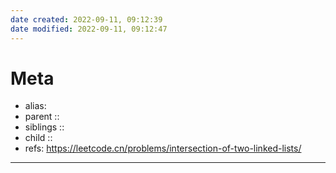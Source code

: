 ```yaml
---
date created: 2022-09-11, 09:12:39
date modified: 2022-09-11, 09:12:47
---
```


# Meta

- alias:
- parent :: 
- siblings ::
- child ::
- refs: https://leetcode.cn/problems/intersection-of-two-linked-lists/

---
